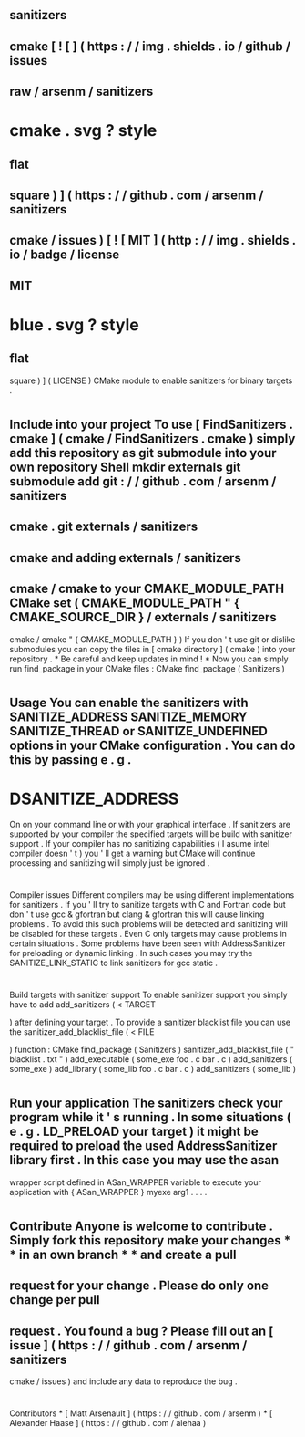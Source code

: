 #
sanitizers
-
cmake
[
!
[
]
(
https
:
/
/
img
.
shields
.
io
/
github
/
issues
-
raw
/
arsenm
/
sanitizers
-
cmake
.
svg
?
style
=
flat
-
square
)
]
(
https
:
/
/
github
.
com
/
arsenm
/
sanitizers
-
cmake
/
issues
)
[
!
[
MIT
]
(
http
:
/
/
img
.
shields
.
io
/
badge
/
license
-
MIT
-
blue
.
svg
?
style
=
flat
-
square
)
]
(
LICENSE
)
CMake
module
to
enable
sanitizers
for
binary
targets
.
#
#
Include
into
your
project
To
use
[
FindSanitizers
.
cmake
]
(
cmake
/
FindSanitizers
.
cmake
)
simply
add
this
repository
as
git
submodule
into
your
own
repository
Shell
mkdir
externals
git
submodule
add
git
:
/
/
github
.
com
/
arsenm
/
sanitizers
-
cmake
.
git
externals
/
sanitizers
-
cmake
and
adding
externals
/
sanitizers
-
cmake
/
cmake
to
your
CMAKE_MODULE_PATH
CMake
set
(
CMAKE_MODULE_PATH
"
{
CMAKE_SOURCE_DIR
}
/
externals
/
sanitizers
-
cmake
/
cmake
"
{
CMAKE_MODULE_PATH
}
)
If
you
don
'
t
use
git
or
dislike
submodules
you
can
copy
the
files
in
[
cmake
directory
]
(
cmake
)
into
your
repository
.
*
Be
careful
and
keep
updates
in
mind
!
*
Now
you
can
simply
run
find_package
in
your
CMake
files
:
CMake
find_package
(
Sanitizers
)
#
#
Usage
You
can
enable
the
sanitizers
with
SANITIZE_ADDRESS
SANITIZE_MEMORY
SANITIZE_THREAD
or
SANITIZE_UNDEFINED
options
in
your
CMake
configuration
.
You
can
do
this
by
passing
e
.
g
.
-
DSANITIZE_ADDRESS
=
On
on
your
command
line
or
with
your
graphical
interface
.
If
sanitizers
are
supported
by
your
compiler
the
specified
targets
will
be
build
with
sanitizer
support
.
If
your
compiler
has
no
sanitizing
capabilities
(
I
asume
intel
compiler
doesn
'
t
)
you
'
ll
get
a
warning
but
CMake
will
continue
processing
and
sanitizing
will
simply
just
be
ignored
.
#
#
#
#
Compiler
issues
Different
compilers
may
be
using
different
implementations
for
sanitizers
.
If
you
'
ll
try
to
sanitize
targets
with
C
and
Fortran
code
but
don
'
t
use
gcc
&
gfortran
but
clang
&
gfortran
this
will
cause
linking
problems
.
To
avoid
this
such
problems
will
be
detected
and
sanitizing
will
be
disabled
for
these
targets
.
Even
C
only
targets
may
cause
problems
in
certain
situations
.
Some
problems
have
been
seen
with
AddressSanitizer
for
preloading
or
dynamic
linking
.
In
such
cases
you
may
try
the
SANITIZE_LINK_STATIC
to
link
sanitizers
for
gcc
static
.
#
#
Build
targets
with
sanitizer
support
To
enable
sanitizer
support
you
simply
have
to
add
add_sanitizers
(
<
TARGET
>
)
after
defining
your
target
.
To
provide
a
sanitizer
blacklist
file
you
can
use
the
sanitizer_add_blacklist_file
(
<
FILE
>
)
function
:
CMake
find_package
(
Sanitizers
)
sanitizer_add_blacklist_file
(
"
blacklist
.
txt
"
)
add_executable
(
some_exe
foo
.
c
bar
.
c
)
add_sanitizers
(
some_exe
)
add_library
(
some_lib
foo
.
c
bar
.
c
)
add_sanitizers
(
some_lib
)
#
#
Run
your
application
The
sanitizers
check
your
program
while
it
'
s
running
.
In
some
situations
(
e
.
g
.
LD_PRELOAD
your
target
)
it
might
be
required
to
preload
the
used
AddressSanitizer
library
first
.
In
this
case
you
may
use
the
asan
-
wrapper
script
defined
in
ASan_WRAPPER
variable
to
execute
your
application
with
{
ASan_WRAPPER
}
myexe
arg1
.
.
.
.
#
#
Contribute
Anyone
is
welcome
to
contribute
.
Simply
fork
this
repository
make
your
changes
*
*
in
an
own
branch
*
*
and
create
a
pull
-
request
for
your
change
.
Please
do
only
one
change
per
pull
-
request
.
You
found
a
bug
?
Please
fill
out
an
[
issue
]
(
https
:
/
/
github
.
com
/
arsenm
/
sanitizers
-
cmake
/
issues
)
and
include
any
data
to
reproduce
the
bug
.
#
#
#
#
Contributors
*
[
Matt
Arsenault
]
(
https
:
/
/
github
.
com
/
arsenm
)
*
[
Alexander
Haase
]
(
https
:
/
/
github
.
com
/
alehaa
)
